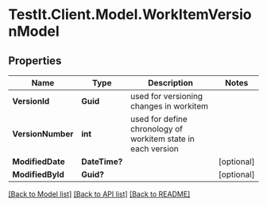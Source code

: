 # TestIt.Client.Model.WorkItemVersionModel

## Properties

Name | Type | Description | Notes
------------ | ------------- | ------------- | -------------
**VersionId** | **Guid** | used for versioning changes in workitem | 
**VersionNumber** | **int** | used for define chronology of workitem state in each version | 
**ModifiedDate** | **DateTime?** |  | [optional] 
**ModifiedById** | **Guid?** |  | [optional] 

[[Back to Model list]](../README.md#documentation-for-models) [[Back to API list]](../README.md#documentation-for-api-endpoints) [[Back to README]](../README.md)

